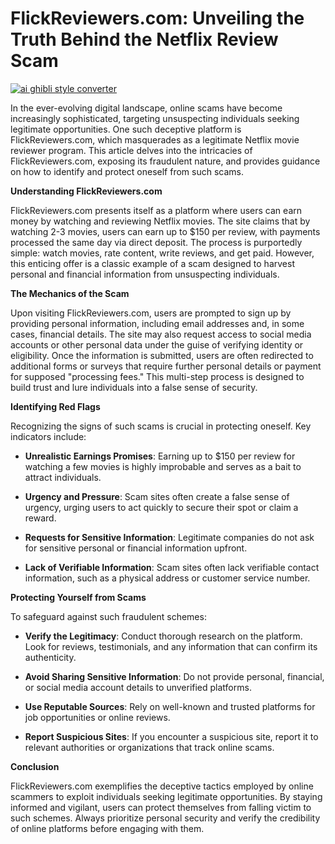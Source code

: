 # FlickReviewers.com: Unveiling the Truth Behind the Netflix Review Scam

[![ai ghibli style converter](https://i.imgur.com/dwt8Y5G.gif)](https://witbeam.net/slzx)

In the ever-evolving digital landscape, online scams have become increasingly sophisticated, targeting unsuspecting individuals seeking legitimate opportunities. One such deceptive platform is FlickReviewers.com, which masquerades as a legitimate Netflix movie reviewer program. This article delves into the intricacies of FlickReviewers.com, exposing its fraudulent nature, and provides guidance on how to identify and protect oneself from such scams.

**Understanding FlickReviewers.com**

FlickReviewers.com presents itself as a platform where users can earn money by watching and reviewing Netflix movies. The site claims that by watching 2-3 movies, users can earn up to $150 per review, with payments processed the same day via direct deposit. The process is purportedly simple: watch movies, rate content, write reviews, and get paid. However, this enticing offer is a classic example of a scam designed to harvest personal and financial information from unsuspecting individuals.

**The Mechanics of the Scam**

Upon visiting FlickReviewers.com, users are prompted to sign up by providing personal information, including email addresses and, in some cases, financial details. The site may also request access to social media accounts or other personal data under the guise of verifying identity or eligibility. Once the information is submitted, users are often redirected to additional forms or surveys that require further personal details or payment for supposed "processing fees." This multi-step process is designed to build trust and lure individuals into a false sense of security.

**Identifying Red Flags**

Recognizing the signs of such scams is crucial in protecting oneself. Key indicators include:

- **Unrealistic Earnings Promises**: Earning up to $150 per review for watching a few movies is highly improbable and serves as a bait to attract individuals.

- **Urgency and Pressure**: Scam sites often create a false sense of urgency, urging users to act quickly to secure their spot or claim a reward.

- **Requests for Sensitive Information**: Legitimate companies do not ask for sensitive personal or financial information upfront.

- **Lack of Verifiable Information**: Scam sites often lack verifiable contact information, such as a physical address or customer service number.

**Protecting Yourself from Scams**

To safeguard against such fraudulent schemes:

- **Verify the Legitimacy**: Conduct thorough research on the platform. Look for reviews, testimonials, and any information that can confirm its authenticity.

- **Avoid Sharing Sensitive Information**: Do not provide personal, financial, or social media account details to unverified platforms.

- **Use Reputable Sources**: Rely on well-known and trusted platforms for job opportunities or online reviews.

- **Report Suspicious Sites**: If you encounter a suspicious site, report it to relevant authorities or organizations that track online scams.

**Conclusion**

FlickReviewers.com exemplifies the deceptive tactics employed by online scammers to exploit individuals seeking legitimate opportunities. By staying informed and vigilant, users can protect themselves from falling victim to such schemes. Always prioritize personal security and verify the credibility of online platforms before engaging with them.